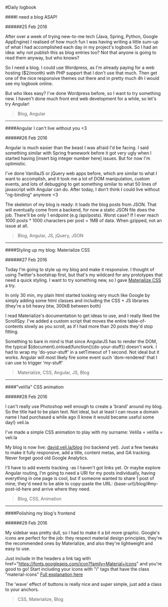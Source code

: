 #Daily logbook


####I need a blog ASAP!

######25 Feb 2016

After over a week of trying new-to-me tech (Java, Spring, Python, Google AppEngine) I realised of how much fun I was having writing a little sum-up of what I had accomplished each day in my project's logbook. So I had an idea: why not publish this as blog entries too? Not that anyone is going to read them anyway, but who knows? 

So I need a blog. I could use Wordpress, as I'm already paying for a web hosting ($2/month) with PHP support that I don't use that much. Then get one of the nice responsive themes out there and in pretty much 4h I would see my logbook online.

But who likes easy? I've done Wordpress before, so I want to try something new. I haven't done much front end web development for a while, so let's try Angular!

> Blog, Angular

---

####Angular I can't live without you <3

######26 Feb 2016

Angular is much easier than the beast I was afraid I'd be facing. I said something similar with Spring framework before it got very ugly when I started having [insert big integer number here] issues. But for now I'm optimistic.

I've done VanillaJS or jQuery web apps before, which are similar to what I want to accomplish, and it took me a lot of DOM manipulation, custom events, and lots of debugging to get something similar to what 50 lines of javascript with Angular can do. After today, I don't think I could live without "ng-binding" anymore <3

The skeleton of my blog is ready: it loads the blog posts from JSON. That will eventually come from a backend, for now a static JSON file does the job. There'll be only 1 endpoint (e.g /api/posts). Worst case? If I ever reach 1000 posts * 1000 characters per post = 1MB of data. When gzipped, not an issue at all.

> Blog, Angular, JS, jQuery, JSON

---

####Styling up my blog: Materialize CSS

######27 Feb 2016

Today I'm going to style up my blog and make it responsive. I thought of using Twitter's bootstrap first, but that's my wildcard for any prototypes that need a quick styling. I want to try something new, so I gave [Materialize CSS](http://materializecss.com) a try.

In only 30 min, my plain html started looking very much like Google by simply adding some html classes and including the CSS + JS libraries (they're a bit heavy btw, 300kB between both)

I read Materialize's documentation to get ideas to use, and I really liked the ScrollSpy. I've added a custom script that moves the entire table-of-contents slowly as you scroll, as if I had more than 20 posts they'd stop fitting.

Something to bare in mind is that since AngularJS has to render the DOM, the typical $(document).onload(function(){do-your-stuff}) doesn't work. I had to wrap my 'do-your-stuff' in a setTimeout of 1 second. Not ideal but it works. Angular will most likely fire some event such 'dom-rendered' that I can use to trigger 'my-stuff'

> Materialize, CSS, Angular, JS, Blog

---

####"veli!la" CSS animation

######28 Feb 2016

I can't really use Photoshop well enough to create a 'brand' around my blog. So the title had to be plain text. Not ideal, but at least I can reuse a domain name I had purchased a while ago (I knew it would became useful some day!) veli.la

I've made a simple CSS animation to play with my surname: Velilla = veli!la = veli.la 

My blog is now live: [david.veli.la/blog](http://david.veli.la/blog/)  (no backend yet). Just a few tweaks to make it fully responsive, add a title, content metas, and GA tracking. Never forget good old Google Analytics. 

I'll have to add events tracking -as I haven't got links yet. Or maybe explore Angular routing, I'm going to need a URI for my posts individually, having everything in one page is cool, but if someone wanted to share 1 post of mine, they'd need to be able to copy-paste the URL: {base-url}/blog/#my-post-id-here and arrive where they need.

> Blog, CSS, Animation

---

####Polishing my blog's frontend

######29 Feb 2016

My sidebar was pretty dull, so I had to make it a bit more graphic. Google's icons are perfect for the job: they respect material design principles, they're the recommended ones by Materialize, and also they're lightweight and easy to use.

Just include in the headers a link tag with href="https://fonts.googleapis.com/icon?family=Material+Icons" and you're good to go! Start including your icons with "i" tags that have the class "material-icons" [Full explanation here](http://google.github.io/material-design-icons/#using-the-icons-in-html)

The 'wave' effect of buttons is really nice and super simple, just add a class to your anchors.

> CSS, Materialize, Blog
